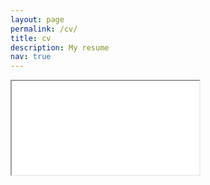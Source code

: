 ```yaml
---
layout: page
permalink: /cv/
title: cv
description: My resume
nav: true
---
```



<!-- 16:9 aspect ratio -->
<div class="embed-responsive embed-responsive-16by9">
  <iframe class="embed-responsive-item" src="assets/img/cv.pdf"></iframe>
</div>